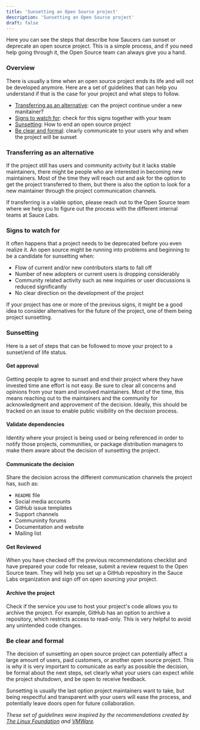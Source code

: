 ```yaml
---
title: 'Sunsetting an Open Source project'
description: 'Sunsetting an Open Source project'
draft: false
---
```


Here you can see the steps that describe how Saucers can sunset or deprecate an open source project. This is a simple process, and if you need
help going through it, the Open Source team can always give you a hand.

### Overview

There is usually a time when an open source project ends its life and will not be developed anymore. Here are a
set of guidelines that can help you understand if that is the case for your project and what steps to follow.

-   [Transferring as an alternative](#transferring-as-an-alternative): can the project continue under a new manitainer?
-   [Signs to watch for](#signs-to-watch-for): check for this signs together with your team
-   [Sunsetting](#sunsetting): How to end an open source project
-   [Be clear and formal](#be-clear-and-formal): clearly communicate to your users why and when the project will be sunset

### Transferring as an alternative

If the project still has users and community activity but it lacks stable maintainers, there might be people who are
interested in becoming new maintainers. Most of the time they will reach out and ask for the option to get the project
transferred to them, but there is also the option to look for a new maintainer through the project communication channels.

If transferring is a viable option, please reach out to the Open Source team where we help you to figure out the process
with the different internal teams at Sauce Labs.

### Signs to watch for

It often happens that a project needs to be deprecated before you even realize it. An open source might be running into
problems and beginning to be a candidate for sunsetting when:

-   Flow of current and/or new contributors starts to fall off
-   Number of new adopters or current users is dropping considerably
-   Community related activity such as new inquiries or user discussions is reduced significantly
-   No clear direction on the development of the project

If your project has one or more of the previous signs, it might be a good idea to consider alternatives for the future
of the project, one of them being project sunsetting.

### Sunsetting

Here is a set of steps that can be followed to move your project to a sunset/end of life status.

#### Get approval

Getting people to agree to sunset and end their project where they have invested time ane effort is not easy. Be sure
to clear all concerns and opinions from your team and involved maintainers. Most of the time, this means reaching out
to the maintainers and the community for acknowledgment and approvement of the decision. Ideally, this should be tracked
on an issue to enable public visibility on the decision process.

#### Validate dependencies

Identity where your project is being used or being referenced in order to notify those projects, communities, or package
distribution managers to make them aware about the decision of sunsetting the project.

#### Communicate the decision

Share the decision across the different communication channels the project has, such as:

-   `README` file
-   Social media accounts
-   GitHub issue templates
-   Support channels
-   Communinity forums
-   Documentation and website
-   Mailing list

#### Get Reviewed

When you have checked off the previous recommendations checklist and have prepared your code for release, submit a review request to the Open Source team. They will help you set up a GitHub repository in the Sauce Labs organization and sign off on open sourcing your project.

#### Archive the project

Check if the service you use to host your project's code allows you to archive the project. For example, GitHub has an option to archive a repository,
which restricts access to read-only. This is very helpful to avoid any unintended code changes.

### Be clear and formal

The decision of sunsetting an open source project can potentially affect a large amount of users, paid customers, or another
open source project. This is why it is very important to comunicate as early as possible the decision, be formal about the next
steps, set clearly what your users can expect while the project shutsdown, and be open to receive feedback.

Sunsetting is usually the last option project maintainers want to take, but being respectful and transparent with your users
will ease the process, and potentially leave doors open for future collaboration.

_These set of guidelines were inspired by the recommendations created by
[The Linux Foundation](https://www.linuxfoundation.org/resources/open-source-guides/winding-down-an-open-source-project) and
[VMWare](https://blogs.vmware.com/opensource/2022/09/29/when-and-how-to-deprecate-an-open-source-project/)._
